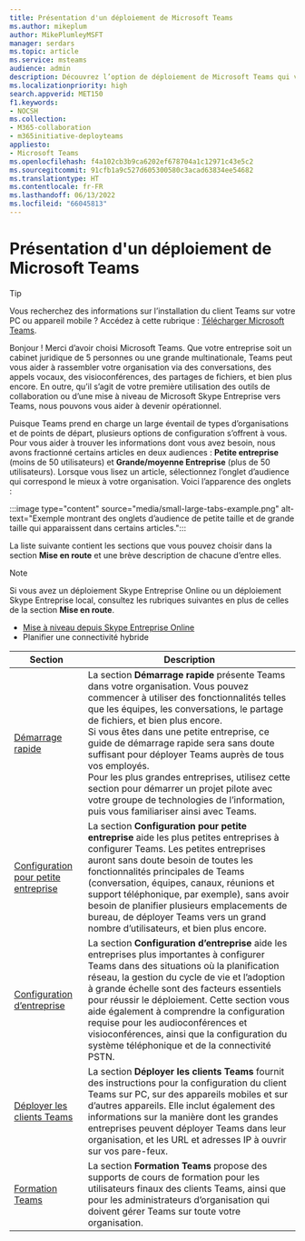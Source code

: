 ```yaml
---
title: Présentation d'un déploiement de Microsoft Teams
ms.author: mikeplum
author: MikePlumleyMSFT
manager: serdars
ms.topic: article
ms.service: msteams
audience: admin
description: Découvrez l’option de déploiement de Microsoft Teams qui vous convient.
ms.localizationpriority: high
search.appverid: MET150
f1.keywords:
- NOCSH
ms.collection:
- M365-collaboration
- m365initiative-deployteams
appliesto:
- Microsoft Teams
ms.openlocfilehash: f4a102cb3b9ca6202ef678704a1c12971c43e5c2
ms.sourcegitcommit: 91cfb1a9c527d605300580c3acad63834ee54682
ms.translationtype: HT
ms.contentlocale: fr-FR
ms.lasthandoff: 06/13/2022
ms.locfileid: "66045813"
---
```

# <a name="microsoft-teams-deployment-overview"></a>Présentation d'un déploiement de Microsoft Teams

> [!TIP]
> Vous recherchez des informations sur l’installation du client Teams sur votre PC ou appareil mobile ? Accédez à cette rubrique : [Télécharger Microsoft Teams](https://www.microsoft.com/microsoft-teams/download-app).

Bonjour ! Merci d’avoir choisi Microsoft Teams. Que votre entreprise soit un cabinet juridique de 5 personnes ou une grande multinationale, Teams peut vous aider à rassembler votre organisation via des conversations, des appels vocaux, des visioconférences, des partages de fichiers, et bien plus encore. En outre, qu’il s’agit de votre première utilisation des outils de collaboration ou d’une mise à niveau de Microsoft Skype Entreprise vers Teams, nous pouvons vous aider à devenir opérationnel.

Puisque Teams prend en charge un large éventail de types d’organisations et de points de départ, plusieurs options de configuration s’offrent à vous. Pour vous aider à trouver les informations dont vous avez besoin, nous avons fractionné certains articles en deux audiences : **Petite entreprise** (moins de 50 utilisateurs) et **Grande/moyenne Entreprise** (plus de 50 utilisateurs). Lorsque vous lisez un article, sélectionnez l’onglet d’audience qui correspond le mieux à votre organisation. Voici l’apparence des onglets :

:::image type="content" source="media/small-large-tabs-example.png" alt-text="Exemple montrant des onglets d’audience de petite taille et de grande taille qui apparaissent dans certains articles.":::

La liste suivante contient les sections que vous pouvez choisir dans la section **Mise en route** et une brève description de chacune d’entre elles.

> [!NOTE]
> Si vous avez un déploiement Skype Entreprise Online ou un déploiement Skype Entreprise local, consultez les rubriques suivantes en plus de celles de la section **Mise en route**.
>
> - [Mise à niveau depuis Skype Entreprise Online](upgrade-start-here.md)
> - Planifier une connectivité hybride

|Section  |Description  |
|---------|---------|
|[Démarrage rapide](get-started-with-teams-quick-start.md)     | La section **Démarrage rapide** présente Teams dans votre organisation. Vous pouvez commencer à utiliser des fonctionnalités telles que les équipes, les conversations, le partage de fichiers, et bien plus encore. <br>Si vous êtes dans une petite entreprise, ce guide de démarrage rapide sera sans doute suffisant pour déployer Teams auprès de tous vos employés. <br>Pour les plus grandes entreprises, utilisez cette section pour démarrer un projet pilote avec votre groupe de technologies de l’information, puis vous familiariser ainsi avec Teams.        |
|[Configuration pour petite entreprise](deploy-small-business.md)| La section **Configuration pour petite entreprise** aide les plus petites entreprises à configurer Teams. Les petites entreprises auront sans doute besoin de toutes les fonctionnalités principales de Teams (conversation, équipes, canaux, réunions et support téléphonique, par exemple), sans avoir besoin de planifier plusieurs emplacements de bureau, de déployer Teams vers un grand nombre d’utilisateurs, et bien plus encore.
|[Configuration d’entreprise](deploy-enterprise-overview.md)     | La section **Configuration d’entreprise** aide les entreprises plus importantes à configurer Teams dans des situations où la planification réseau, la gestion du cycle de vie et l’adoption à grande échelle sont des facteurs essentiels pour réussir le déploiement. Cette section vous aide également à comprendre la configuration requise pour les audioconférences et visioconférences, ainsi que la configuration du système téléphonique et de la connectivité PSTN.         |
|[Déployer les clients Teams](get-clients.md)     | La section **Déployer les clients Teams** fournit des instructions pour la configuration du client Teams sur PC, sur des appareils mobiles et sur d’autres appareils. Elle inclut également des informations sur la manière dont les grandes entreprises peuvent déployer Teams dans leur organisation, et les URL et adresses IP à ouvrir sur vos pare-feux.       |
|[Formation Teams](training-microsoft-teams-landing-page.md)     | La section **Formation Teams** propose des supports de cours de formation pour les utilisateurs finaux des clients Teams, ainsi que pour les administrateurs d’organisation qui doivent gérer Teams sur toute votre organisation.        |
